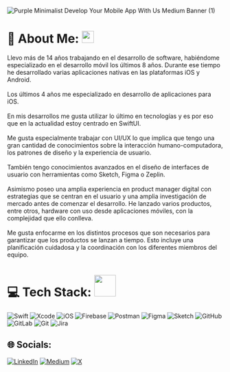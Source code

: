 
![Purple Minimalist Develop Your Mobile App With Us Medium Banner (1)](https://github.com/user-attachments/assets/3482b6b4-6374-431e-a75b-42a50f9f8705)

# 💫 About Me: <img src="https://emojis.slackmojis.com/emojis/images/1621024394/39092/cat-roll.gif?1621024394" width="28" />
Llevo más de 14 años trabajando en el desarrollo de software, habiéndome especializado en el desarrollo móvil los últimos 8 años. Durante ese tiempo he desarrollado varias aplicaciones nativas en las plataformas iOS y Android.<br><br>Los últimos 4 años me especializado en desarrollo de aplicaciones para iOS. <br><br>En mis desarrollos me gusta utilizar lo último en tecnologías y es por eso que en la actualidad estoy centrado en SwiftUI.<br><br>Me gusta especialmente trabajar con UI/UX lo que implica que tengo una gran cantidad de conocimientos sobre la interacción humano-computadora, los patrones de diseño y la experiencia de usuario.<br><br>También tengo conocimientos avanzados en el diseño de interfaces de usuario con herramientas como Sketch, Figma o Zeplin.<br><br>Asimismo poseo una amplia experiencia en product manager digital con estrategias que se centran en el usuario y una amplia investigación de mercado antes de comenzar el desarrollo. He lanzado varios productos, entre otros, hardware con uso desde aplicaciones móviles, con la complejidad que ello conlleva.<br><br>Me gusta enfocarme en los distintos procesos que son necesarios para garantizar que los productos se lanzan a tiempo. Esto incluye una planificación cuidadosa y la coordinación con los diferentes miembros del equipo.<br>




# 💻 Tech Stack: <img src="https://media.giphy.com/media/VgCDAzcKvsR6OM0uWg/giphy.gif" width="50">
![Swift](https://img.shields.io/badge/swift-F54A2A?style=for-the-badge&logo=swift&logoColor=white) ![Xcode](https://img.shields.io/badge/Xcode-007ACC?style=for-the-badge&logo=Xcode&logoColor=white) ![iOS](https://img.shields.io/badge/iOS-000000?style=for-the-badge&logo=ios&logoColor=white) ![Firebase](https://img.shields.io/badge/firebase-%23039BE5.svg?style=for-the-badge&logo=firebase)  ![Postman](https://img.shields.io/badge/Postman-FF6C37?style=for-the-badge&logo=postman&logoColor=white) ![Figma](https://img.shields.io/badge/figma-%23F24E1E.svg?style=for-the-badge&logo=figma&logoColor=white)  ![Sketch](https://img.shields.io/badge/Sketch-FFB387?style=for-the-badge&logo=sketch&logoColor=black) ![GitHub](https://img.shields.io/badge/github-%23121011.svg?style=for-the-badge&logo=github&logoColor=white) ![GitLab](https://img.shields.io/badge/gitlab-%23181717.svg?style=for-the-badge&logo=gitlab&logoColor=white) ![Git](https://img.shields.io/badge/git-%23F05033.svg?style=for-the-badge&logo=git&logoColor=white) ![Jira](https://img.shields.io/badge/jira-%230A0FFF.svg?style=for-the-badge&logo=jira&logoColor=white)



## 🌐 Socials:
[![LinkedIn](https://img.shields.io/badge/LinkedIn-%230077B5.svg?logo=linkedin&logoColor=white)](https://linkedin.com/in/fernando-diaz-718b29302) [![Medium](https://img.shields.io/badge/Medium-12100E?logo=medium&logoColor=white)](https://medium.com/@nanodit) [![X](https://img.shields.io/badge/X-black.svg?logo=X&logoColor=white)](https://x.com/nanodev_) 
